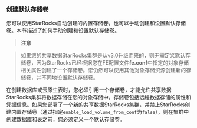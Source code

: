 
### 创建默认存储卷

您可以使用StarRocks自动创建的内置存储卷，也可以手动创建和设置默认存储卷。本节描述了如何手动创建和设置默认存储卷。

> **注意**

>
> 如果您的共享数据StarRocks集群是从v3.0升级而来的，则无需定义默认存储卷，因为StarRocks已经根据您在FE配置文件**fe.conf**中指定的对象存储相关属性创建了一个存储卷。您仍然可以使用其他对象存储资源创建新的存储卷，并不同地设置默认存储卷。


在创建数据库或云原生表时，您必须引用一个存储卷，才能允许共享数据StarRocks集群将数据存储在您的对象存储中。存储卷包括远程数据存储的属性和凭据信息。如果您部署了一个新的共享数据StarRocks集群，并禁止StarRocks创建内置存储卷（通过指定`enable_load_volume_from_conf`为`false`），则在集群中创建数据库和表之前，您必须定义一个默认存储卷。
